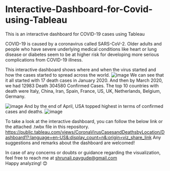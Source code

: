 # Interactive-Dashboard-for-Covid-using-Tableau
This is an interactive dashboard for COVID-19 cases using Tableau

COVID-19 is caused by a coronavirus called SARS-CoV-2. Older adults and people who have severe underlying medical conditions like heart or lung disease or diabetes seem to be at higher risk for developing more serious complications from COVID-19 illness. 

This interactive dashboard shows where and when the virus started and how the cases started to spread across the world.
![image](https://user-images.githubusercontent.com/47711486/132535543-b2f5c0af-b9ea-45d1-adac-04e6bfaa7728.png)
We can see that it all started with 17 death cases in January 2020.
And then by March 2020, we had 12983 Death 304580 Confirmed Cases. The top 10 countries with death were Italy, China, Iran, Spain, France, US, UK, Netherlands, Belgium, Germany.

![image](https://user-images.githubusercontent.com/47711486/132579882-53787c93-faa2-468d-9ae1-afe132eeb26e.png)
And by the end of April, USA topped highest in terms of confirmed cases and deaths.
![image](https://user-images.githubusercontent.com/47711486/132580033-7cd8aa71-594c-4d26-a504-79c6280c4916.png)

To take a look at the interactive dashboard, you can follow the below link or the attached .twbx file in this repository.
https://public.tableau.com/views/CoronaVirusCasesandDeathsbyLocation/Dashboard1?:language=en-US&:display_count=n&:origin=viz_share_link
Any suggestions and remarks about the dashboard are welcomed!

In case of any concerns or doubts or guidance regarding the visualization, feel free to reach me at shrunali.paygude@gmail.com
<br/>
Happy analyzing! 😊
